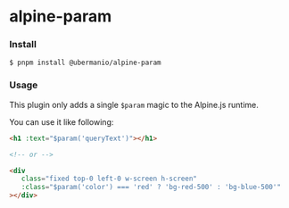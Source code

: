 # alpine-param

### Install

`$ pnpm install @ubermanio/alpine-param`

### Usage

This plugin only adds a single `$param` magic to the Alpine.js runtime.

You can use it like following:

```html
<h1 :text="$param('queryText')"></h1>

<!-- or -->

<div
   class="fixed top-0 left-0 w-screen h-screen"
   :class="$param('color') === 'red' ? 'bg-red-500' : 'bg-blue-500'"
></div>
```
